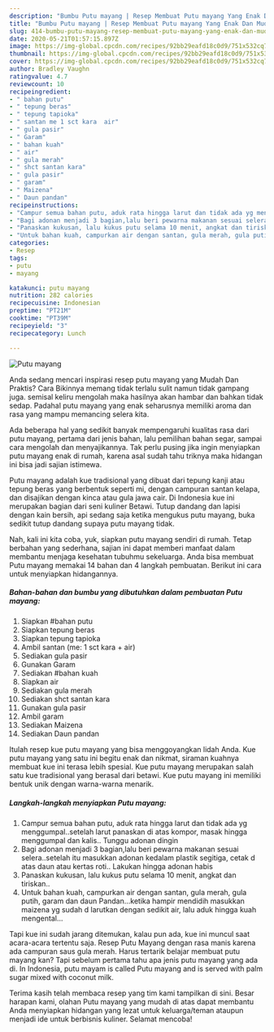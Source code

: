 ```yaml
---
description: "Bumbu Putu mayang | Resep Membuat Putu mayang Yang Enak Dan Mudah"
title: "Bumbu Putu mayang | Resep Membuat Putu mayang Yang Enak Dan Mudah"
slug: 414-bumbu-putu-mayang-resep-membuat-putu-mayang-yang-enak-dan-mudah
date: 2020-05-21T01:57:15.897Z
image: https://img-global.cpcdn.com/recipes/92bb29eafd18c0d9/751x532cq70/putu-mayang-foto-resep-utama.jpg
thumbnail: https://img-global.cpcdn.com/recipes/92bb29eafd18c0d9/751x532cq70/putu-mayang-foto-resep-utama.jpg
cover: https://img-global.cpcdn.com/recipes/92bb29eafd18c0d9/751x532cq70/putu-mayang-foto-resep-utama.jpg
author: Bradley Vaughn
ratingvalue: 4.7
reviewcount: 10
recipeingredient:
- " bahan putu"
- " tepung beras"
- " tepung tapioka"
- " santan me 1 sct kara  air"
- " gula pasir"
- " Garam"
- " bahan kuah"
- " air"
- " gula merah"
- " shct santan kara"
- " gula pasir"
- " garam"
- " Maizena"
- " Daun pandan"
recipeinstructions:
- "Campur semua bahan putu, aduk rata hingga larut dan tidak ada yg menggumpal..setelah larut panaskan di atas kompor, masak hingga menggumpal dan kalis.. Tunggu adonan dingin"
- "Bagi adonan menjadi 3 bagian,lalu beri pewarna makanan sesuai selera..setelah itu masukkan adonan kedalam plastik segitiga, cetak d atas daun atau kertas roti.. Lakukan hingga adonan habis"
- "Panaskan kukusan, lalu kukus putu selama 10 menit, angkat dan tiriskan.."
- "Untuk bahan kuah, campurkan air dengan santan, gula merah, gula putih, garam dan daun Pandan...ketika hampir mendidih masukkan maizena yg sudah d larutkan dengan sedikit air, lalu aduk hingga kuah mengental..."
categories:
- Resep
tags:
- putu
- mayang

katakunci: putu mayang 
nutrition: 282 calories
recipecuisine: Indonesian
preptime: "PT21M"
cooktime: "PT39M"
recipeyield: "3"
recipecategory: Lunch

---
```



![Putu mayang](https://img-global.cpcdn.com/recipes/92bb29eafd18c0d9/751x532cq70/putu-mayang-foto-resep-utama.jpg)

Anda sedang mencari inspirasi resep putu mayang yang Mudah Dan Praktis? Cara Bikinnya memang tidak terlalu sulit namun tidak gampang juga. semisal keliru mengolah maka hasilnya akan hambar dan bahkan tidak sedap. Padahal putu mayang yang enak seharusnya memiliki aroma dan rasa yang mampu memancing selera kita.

Ada beberapa hal yang sedikit banyak mempengaruhi kualitas rasa dari putu mayang, pertama dari jenis bahan, lalu pemilihan bahan segar, sampai cara mengolah dan menyajikannya. Tak perlu pusing jika ingin menyiapkan putu mayang enak di rumah, karena asal sudah tahu triknya maka hidangan ini bisa jadi sajian istimewa.

Putu mayang adalah kue tradisional yang dibuat dari tepung kanji atau tepung beras yang berbentuk seperti mi, dengan campuran santan kelapa, dan disajikan dengan kinca atau gula jawa cair. Di Indonesia kue ini merupakan bagian dari seni kuliner Betawi. Tutup dandang dan lapisi dengan kain bersih, api sedang saja ketika mengukus putu mayang, buka sedikit tutup dandang supaya putu mayang tidak.


Nah, kali ini kita coba, yuk, siapkan putu mayang sendiri di rumah. Tetap berbahan yang sederhana, sajian ini dapat memberi manfaat dalam membantu menjaga kesehatan tubuhmu sekeluarga. Anda bisa membuat Putu mayang memakai 14 bahan dan 4 langkah pembuatan. Berikut ini cara untuk menyiapkan hidangannya.

<!--inarticleads1-->

##### Bahan-bahan dan bumbu yang dibutuhkan dalam pembuatan Putu mayang:

1. Siapkan  #bahan putu
1. Siapkan  tepung beras
1. Siapkan  tepung tapioka
1. Ambil  santan (me: 1 sct kara + air)
1. Sediakan  gula pasir
1. Gunakan  Garam
1. Sediakan  #bahan kuah
1. Siapkan  air
1. Sediakan  gula merah
1. Sediakan  shct santan kara
1. Gunakan  gula pasir
1. Ambil  garam
1. Sediakan  Maizena
1. Sediakan  Daun pandan


Itulah resep kue putu mayang yang bisa menggoyangkan lidah Anda. Kue putu mayang yang satu ini begitu enak dan nikmat, siraman kuahnya membuat kue ini terasa lebih spesial. Kue putu mayang merupakan salah satu kue tradisional yang berasal dari betawi. Kue putu mayang ini memiliki bentuk unik dengan warna-warna menarik. 

<!--inarticleads2-->

##### Langkah-langkah menyiapkan Putu mayang:

1. Campur semua bahan putu, aduk rata hingga larut dan tidak ada yg menggumpal..setelah larut panaskan di atas kompor, masak hingga menggumpal dan kalis.. Tunggu adonan dingin
1. Bagi adonan menjadi 3 bagian,lalu beri pewarna makanan sesuai selera..setelah itu masukkan adonan kedalam plastik segitiga, cetak d atas daun atau kertas roti.. Lakukan hingga adonan habis
1. Panaskan kukusan, lalu kukus putu selama 10 menit, angkat dan tiriskan..
1. Untuk bahan kuah, campurkan air dengan santan, gula merah, gula putih, garam dan daun Pandan...ketika hampir mendidih masukkan maizena yg sudah d larutkan dengan sedikit air, lalu aduk hingga kuah mengental...


Tapi kue ini sudah jarang ditemukan, kalau pun ada, kue ini muncul saat acara-acara tertentu saja. Resep Putu Mayang dengan rasa manis karena ada campuran saus gula merah. Harus tertarik belajar membuat putu mayang kan? Tapi sebelum pertama tahu apa jenis putu mayang yang ada di. In Indonesia, putu mayam is called Putu mayang and is served with palm sugar mixed with coconut milk. 

Terima kasih telah membaca resep yang tim kami tampilkan di sini. Besar harapan kami, olahan Putu mayang yang mudah di atas dapat membantu Anda menyiapkan hidangan yang lezat untuk keluarga/teman ataupun menjadi ide untuk berbisnis kuliner. Selamat mencoba!
